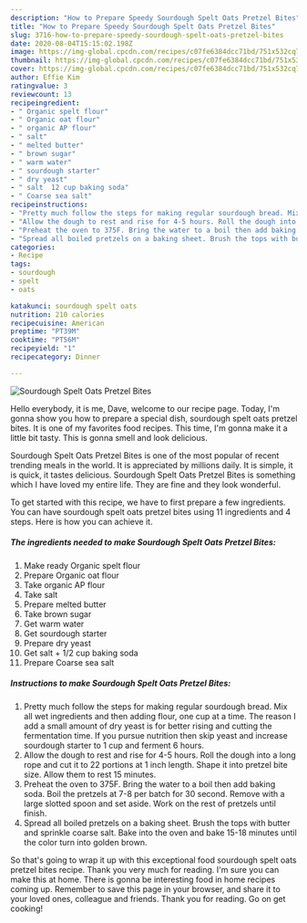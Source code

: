 ```yaml
---
description: "How to Prepare Speedy Sourdough Spelt Oats Pretzel Bites"
title: "How to Prepare Speedy Sourdough Spelt Oats Pretzel Bites"
slug: 3716-how-to-prepare-speedy-sourdough-spelt-oats-pretzel-bites
date: 2020-08-04T15:15:02.198Z
image: https://img-global.cpcdn.com/recipes/c07fe6384dcc71bd/751x532cq70/sourdough-spelt-oats-pretzel-bites-recipe-main-photo.jpg
thumbnail: https://img-global.cpcdn.com/recipes/c07fe6384dcc71bd/751x532cq70/sourdough-spelt-oats-pretzel-bites-recipe-main-photo.jpg
cover: https://img-global.cpcdn.com/recipes/c07fe6384dcc71bd/751x532cq70/sourdough-spelt-oats-pretzel-bites-recipe-main-photo.jpg
author: Effie Kim
ratingvalue: 3
reviewcount: 13
recipeingredient:
- " Organic spelt flour"
- " Organic oat flour"
- " organic AP flour"
- " salt"
- " melted butter"
- " brown sugar"
- " warm water"
- " sourdough starter"
- " dry yeast"
- " salt  12 cup baking soda"
- " Coarse sea salt"
recipeinstructions:
- "Pretty much follow the steps for making regular sourdough bread. Mix all wet ingredients and then adding flour, one cup at a time. The reason I add a small amount of dry yeast is for better rising and cutting the fermentation time. If you pursue nutrition then skip yeast and increase sourdough starter to 1 cup and ferment 6 hours."
- "Allow the dough to rest and rise for 4-5 hours. Roll the dough into a long rope and cut it to 22 portions at 1 inch length. Shape it into pretzel bite size. Allow them to rest 15 minutes."
- "Preheat the oven to 375F. Bring the water to a boil then add baking soda. Boil the pretzels at 7-8 per batch for 30 second. Remove with a large slotted spoon and set aside. Work on the rest of pretzels until finish."
- "Spread all boiled pretzels on a baking sheet. Brush the tops with butter and sprinkle coarse salt. Bake into the oven and bake 15-18 minutes until the color turn into golden brown."
categories:
- Recipe
tags:
- sourdough
- spelt
- oats

katakunci: sourdough spelt oats 
nutrition: 210 calories
recipecuisine: American
preptime: "PT39M"
cooktime: "PT56M"
recipeyield: "1"
recipecategory: Dinner

---
```



![Sourdough Spelt Oats Pretzel Bites](https://img-global.cpcdn.com/recipes/c07fe6384dcc71bd/751x532cq70/sourdough-spelt-oats-pretzel-bites-recipe-main-photo.jpg)

Hello everybody, it is me, Dave, welcome to our recipe page. Today, I'm gonna show you how to prepare a special dish, sourdough spelt oats pretzel bites. It is one of my favorites food recipes. This time, I'm gonna make it a little bit tasty. This is gonna smell and look delicious.

Sourdough Spelt Oats Pretzel Bites is one of the most popular of recent trending meals in the world. It is appreciated by millions daily. It is simple, it is quick, it tastes delicious. Sourdough Spelt Oats Pretzel Bites is something which I have loved my entire life. They are fine and they look wonderful.




To get started with this recipe, we have to first prepare a few ingredients. You can have sourdough spelt oats pretzel bites using 11 ingredients and 4 steps. Here is how you can achieve it.

<!--inarticleads1-->

##### The ingredients needed to make Sourdough Spelt Oats Pretzel Bites:

1. Make ready  Organic spelt flour
1. Prepare  Organic oat flour
1. Take  organic AP flour
1. Take  salt
1. Prepare  melted butter
1. Take  brown sugar
1. Get  warm water
1. Get  sourdough starter
1. Prepare  dry yeast
1. Get  salt + 1/2 cup baking soda
1. Prepare  Coarse sea salt




<!--inarticleads2-->

##### Instructions to make Sourdough Spelt Oats Pretzel Bites:

1. Pretty much follow the steps for making regular sourdough bread. Mix all wet ingredients and then adding flour, one cup at a time. The reason I add a small amount of dry yeast is for better rising and cutting the fermentation time. If you pursue nutrition then skip yeast and increase sourdough starter to 1 cup and ferment 6 hours.
1. Allow the dough to rest and rise for 4-5 hours. Roll the dough into a long rope and cut it to 22 portions at 1 inch length. Shape it into pretzel bite size. Allow them to rest 15 minutes.
1. Preheat the oven to 375F. Bring the water to a boil then add baking soda. Boil the pretzels at 7-8 per batch for 30 second. Remove with a large slotted spoon and set aside. Work on the rest of pretzels until finish.
1. Spread all boiled pretzels on a baking sheet. Brush the tops with butter and sprinkle coarse salt. Bake into the oven and bake 15-18 minutes until the color turn into golden brown.




So that's going to wrap it up with this exceptional food sourdough spelt oats pretzel bites recipe. Thank you very much for reading. I'm sure you can make this at home. There is gonna be interesting food in home recipes coming up. Remember to save this page in your browser, and share it to your loved ones, colleague and friends. Thank you for reading. Go on get cooking!

